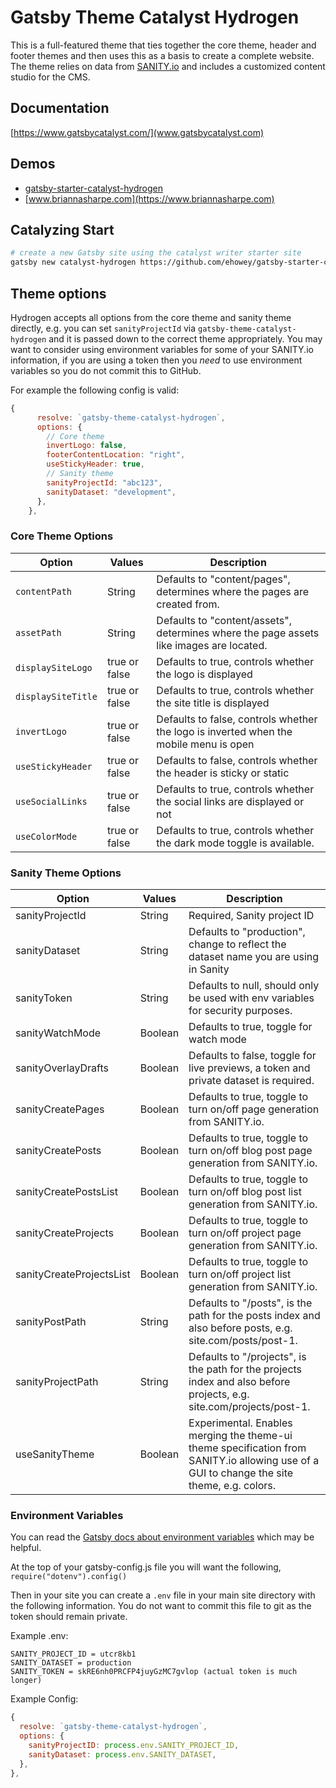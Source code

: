 # Gatsby Theme Catalyst Hydrogen

This is a full-featured theme that ties together the core theme, header and footer themes and then uses this as a basis to create a complete website. The theme relies on data from [SANITY.io](https://www.sanity.io/) and includes a customized content studio for the CMS.

## Documentation

[https://www.gatsbycatalyst.com/](www.gatsbycatalyst.com)

## Demos

- [gatsby-starter-catalyst-hydrogen](https://gatsby-starter-catalyst-hydrogen.netlify.app/)
- [www.briannasharpe.com](https://www.briannasharpe.com)

## Catalyzing Start

```sh
# create a new Gatsby site using the catalyst writer starter site
gatsby new catalyst-hydrogen https://github.com/ehowey/gatsby-starter-catalyst-hydrogen
```

## Theme options

Hydrogen accepts all options from the core theme and sanity theme directly, e.g. you can set `sanityProjectId` via `gatsby-theme-catalyst-hydrogen` and it is passed down to the correct theme appropriately. You may want to consider using environment variables for some of your SANITY.io information, if you are using a token then you _need_ to use environment variables so you do not commit this to GitHub.

For example the following config is valid:

```js
{
      resolve: `gatsby-theme-catalyst-hydrogen`,
      options: {
        // Core theme
        invertLogo: false,
        footerContentLocation: "right",
        useStickyHeader: true,
        // Sanity theme
        sanityProjectId: "abc123",
        sanityDataset: "development",
      },
    },
```

### Core Theme Options

| Option             | Values        | Description                                                                             |
| ------------------ | ------------- | --------------------------------------------------------------------------------------- |
| `contentPath`      | String        | Defaults to "content/pages", determines where the pages are created from.               |
| `assetPath`        | String        | Defaults to "content/assets", determines where the page assets like images are located. |
| `displaySiteLogo`  | true or false | Defaults to true, controls whether the logo is displayed                                |
| `displaySiteTitle` | true or false | Defaults to true, controls whether the site title is displayed                          |
| `invertLogo`       | true or false | Defaults to false, controls whether the logo is inverted when the mobile menu is open   |
| `useStickyHeader`  | true or false | Defaults to false, controls whether the header is sticky or static                      |
| `useSocialLinks`   | true or false | Defaults to true, controls whether the social links are displayed or not                |
| `useColorMode`     | true or false | Defaults to true, controls whether the dark mode toggle is available.                   |

### Sanity Theme Options

| Option                   | Values  | Description                                                                                                                                |
| ------------------------ | ------- | ------------------------------------------------------------------------------------------------------------------------------------------ |
| sanityProjectId          | String  | Required, Sanity project ID                                                                                                                |
| sanityDataset            | String  | Defaults to "production", change to reflect the dataset name you are using in Sanity                                                       |
| sanityToken              | String  | Defaults to null, should only be used with env variables for security purposes.                                                            |
| sanityWatchMode          | Boolean | Defaults to true, toggle for watch mode                                                                                                    |
| sanityOverlayDrafts      | Boolean | Defaults to false, toggle for live previews, a token and private dataset is required.                                                      |
| sanityCreatePages        | Boolean | Defaults to true, toggle to turn on/off page generation from SANITY.io.                                                                    |
| sanityCreatePosts        | Boolean | Defaults to true, toggle to turn on/off blog post page generation from SANITY.io.                                                          |
| sanityCreatePostsList    | Boolean | Defaults to true, toggle to turn on/off blog post list generation from SANITY.io.                                                          |
| sanityCreateProjects     | Boolean | Defaults to true, toggle to turn on/off project page generation from SANITY.io.                                                            |
| sanityCreateProjectsList | Boolean | Defaults to true, toggle to turn on/off project list generation from SANITY.io.                                                            |
| sanityPostPath           | String  | Defaults to "/posts", is the path for the posts index and also before posts, e.g. site.com/posts/post-1.                                   |
| sanityProjectPath        | String  | Defaults to "/projects", is the path for the projects index and also before projects, e.g. site.com/projects/post-1.                       |
| useSanityTheme           | Boolean | Experimental. Enables merging the theme-ui theme specification from SANITY.io allowing use of a GUI to change the site theme, e.g. colors. |

### Environment Variables

You can read the [Gatsby docs about environment variables](https://www.gatsbyjs.org/docs/environment-variables/) which may be helpful.

At the top of your gatsby-config.js file you will want the following, `require("dotenv").config()`

Then in your site you can create a `.env` file in your main site directory with the following information. You do not want to commit this file to git as the token should remain private.

Example .env:

```env
SANITY_PROJECT_ID = utcr8kb1
SANITY_DATASET = production
SANITY_TOKEN = skRE6nh0PRCFP4juyGzMC7gvlop (actual token is much longer)
```

Example Config:

```js
{
  resolve: `gatsby-theme-catalyst-hydrogen`,
  options: {
    sanityProjectID: process.env.SANITY_PROJECT_ID,
    sanityDataset: process.env.SANITY_DATASET,
  },
},
```
